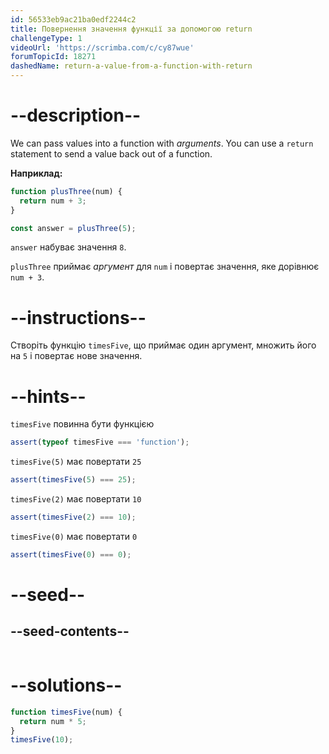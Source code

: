 ```yaml
---
id: 56533eb9ac21ba0edf2244c2
title: Повернення значення функції за допомогою return
challengeType: 1
videoUrl: 'https://scrimba.com/c/cy87wue'
forumTopicId: 18271
dashedName: return-a-value-from-a-function-with-return
---
```


# --description--

We can pass values into a function with <dfn>arguments</dfn>. You can use a `return` statement to send a value back out of a function.

**Наприклад:**

```js
function plusThree(num) {
  return num + 3;
}

const answer = plusThree(5);
```

`answer` набуває значення `8`.

`plusThree` приймає <dfn>аргумент</dfn> для `num` і повертає значення, яке дорівнює `num + 3`.

# --instructions--

Створіть функцію `timesFive`, що приймає один аргумент, множить його на `5` і повертає нове значення.

# --hints--

`timesFive` повинна бути функцією

```js
assert(typeof timesFive === 'function');
```

`timesFive(5)` має повертати `25`

```js
assert(timesFive(5) === 25);
```

`timesFive(2)` має повертати `10`

```js
assert(timesFive(2) === 10);
```

`timesFive(0)` має повертати `0`

```js
assert(timesFive(0) === 0);
```

# --seed--

## --seed-contents--

```js

```

# --solutions--

```js
function timesFive(num) {
  return num * 5;
}
timesFive(10);
```
